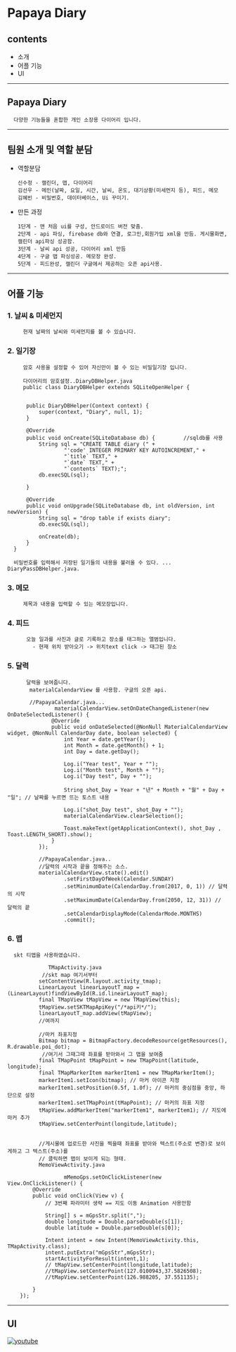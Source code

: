 Papaya Diary
================================================

contents
-----------
+ 소개
+ 어플 기능
+ UI

* * *

## Papaya Diary
      다양한 기능들을 혼합한 개인 소장용 다이어리 입니다.

* * *
## 팀원 소개 및 역할 분담

- 역할분담

      신수정 - 캘린더, 맵, 다이어리
      김선우 - 메인(날짜, 요일, 시간, 날씨, 온도, 대기상황(미세먼지 등), 피드, 메모
      김혜빈 - 비밀번호, 데이터베이스, Ui 꾸미기.
 
- 만든 과정

      1단계 - 맨 처음 ui를 구성, 안드로이드 버전 맞춤.
      2단계 - api 파싱, firebase db와 연결, 로그인,회원가입 xml을 만듬. 게시물화면, 캘린더 api파싱 성공함.
      3단계 - 날씨 api 성공, 다이어리 xml 만듬
      4단계 - 구글 맵 파싱성공. 메모장 완성. 
      5단계 - 피드완성, 캘린더 구글에서 제공하는 오픈 api사용.


* * *

## 어플 기능
### 1. 날씨 & 미세먼지
         현재 날짜의 날씨와 미세먼지를 볼 수 있습니다.
         
### 2. 일기장
         암호 사용을 설정할 수 있어 자신만이 볼 수 있는 비밀일기장 입니다.
         
         다이어리의 암호설정..DiaryDBHelper.java
         public class DiaryDBHelper extends SQLiteOpenHelper {


          public DiaryDBHelper(Context context) {
              super(context, "Diary", null, 1);
          }

          @Override
          public void onCreate(SQLiteDatabase db) {         //sqldb를 사용
              String sql = "CREATE TABLE diary (" +
                      "'code' INTEGER PRIMARY KEY AUTOINCREMENT," +
                      "`title` TEXT," +
                      "`date` TEXT," +
                      "`contents` TEXT);";
              db.execSQL(sql);

          }

          @Override
          public void onUpgrade(SQLiteDatabase db, int oldVersion, int newVersion) {
              String sql = "drop table if exists diary";
              db.execSQL(sql);

              onCreate(db);
          }
      }
      
      비밀번호를 입력해서 저장된 일기들의 내용을 불러올 수 있다. ... DiaryPassDBHelper.java.
      
         
### 3. 메모
         제목과 내용을 입력할 수 있는 메모장입니다.
        
### 4. 피드
          오늘 일과를 사진과 글로 기록하고 장소를 태그하는 앨범입니다.
            - 현재 위치 받아오기 -> 위치text click -> 태그된 장소
            
### 5. 달력
          달력을 보여줍니다.
           materialCalendarView 를 사용함. 구글의 오픈 api.
           
           //PapayaCalendar.java...
                   materialCalendarView.setOnDateChangedListener(new OnDateSelectedListener() {
                  @Override
                  public void onDateSelected(@NonNull MaterialCalendarView widget, @NonNull CalendarDay date, boolean selected) {
                      int Year = date.getYear();
                      int Month = date.getMonth() + 1;
                      int Day = date.getDay();

                      Log.i("Year test", Year + "");
                      Log.i("Month test", Month + "");
                      Log.i("Day test", Day + "");

                      String shot_Day = Year + "년" + Month + "월" + Day + "일"; // 날짜를 누르면 뜨는 토스트 내용

                      Log.i("shot_Day test", shot_Day + "");
                      materialCalendarView.clearSelection();

                      Toast.makeText(getApplicationContext(), shot_Day , Toast.LENGTH_SHORT).show();
                  }
              });
              
              //PapayaCalendar.java..
              //달력의 시작과 끝을 정해주는 소스.
              materialCalendarView.state().edit()
                      .setFirstDayOfWeek(Calendar.SUNDAY)
                      .setMinimumDate(CalendarDay.from(2017, 0, 1)) // 달력의 시작
                      .setMaximumDate(CalendarDay.from(2050, 12, 31)) // 달력의 끝
                      .setCalendarDisplayMode(CalendarMode.MONTHS)
                      .commit();
### 6. 맵
      skt 티맵을 사용하였습니다.
      
                 TMapActivity.java
               //skt map 여기서부터
              setContentView(R.layout.activity_tmap);
              LinearLayout linearLayoutT_map = (LinearLayout)findViewById(R.id.linearLayoutT_map);
              final TMapView tMapView = new TMapView(this);
              tMapView.setSKTMapApiKey("/*api키*/");
              linearLayoutT_map.addView(tMapView);
              //여까지
            
              //마커 좌표지정
              Bitmap bitmap = BitmapFactory.decodeResource(getResources(), R.drawable.poi_dot);
               //여기서 그때그때 좌표를 받아와서 그 맵을 보여줌
              final TMapPoint tMapPoint = new TMapPoint(latitude, longitude);
              final TMapMarkerItem markerItem1 = new TMapMarkerItem();
              markerItem1.setIcon(bitmap); // 마커 아이콘 지정
              markerItem1.setPosition(0.5f, 1.0f); // 마커의 중심점을 중앙, 하단으로 설정
              markerItem1.setTMapPoint(tMapPoint); // 마커의 좌표 지정
              tMapView.addMarkerItem("markerItem1", markerItem1); // 지도에 마커 추가
              tMapView.setCenterPoint(longitude,latitude);
              
              
              //게시물에 업로드한 사진을 찍을때 좌표를 받아와 텍스트(주소로 변경)로 보이게하고 그 텍스트(주소)를
              // 클릭하면 맵이 보이게 되는 형태.
              MemoViewActivity.java
              
                      mMemoGps.setOnClickListener(new View.OnClickListener() {
            @Override
            public void onClick(View v) {
                // 3번째 파라미터 생략 == 지도 이동 Animation 사용안함

                String[] s = mGpsStr.split(",");
                double longitude = Double.parseDouble(s[1]);
                double latitude = Double.parseDouble(s[0]);
                
                Intent intent = new Intent(MemoViewActivity.this, TMapActivity.class);
                intent.putExtra("mGpsStr",mGpsStr);
                startActivityForResult(intent,1);
                // tMapView.setCenterPoint(longitude,latitude);
                //tMapView.setCenterPoint(127.0100943,37.5826508);
                //tMapView.setCenterPoint(126.988205, 37.551135);

            }
        });
       
* * *
## UI
[![youtube](https://user-images.githubusercontent.com/42960479/70692404-a264b000-1cfe-11ea-9215-f7f3c9932489.png)](https://youtu.be/UzJhLMoavx4)

